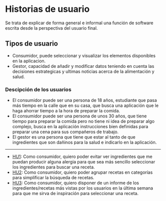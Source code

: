 # Historias de usuario

Se trata de explicar de forma general e informal una función de software escrita desde la perspectiva del usuario final.

## Tipos de usuario

* Consumidor, puede seleccionar y visualizar los elementos disponibles en la aplicacion.
* Gestor, capacidad de añadir y modificar datos teniendo en cuenta las decisiones estrategicas y ultimas noticias acerca de la alimentación y salud.

### Descipción de los usuarios

* El consumidor puede ser una persona de 18 años, estudiante que pasa más tiempo en la calle que en su casa, que busca una aplicación que le haga ahorrar tiempo a la hora de preparar la comida.
* El consumidor puede ser una persona de unos 30 años, que tiene tiempo para preparar la comida pero no tiene ni idea de preparar algo complejo, busca en la aplicación instrucciones bien definidas para preparar una cena para sus compañeros de trabajo.
* El gestor es una persona que tiene que estar al tanto de que ingredientes que son dañinos para la salud e indicarlo en la aplicación.

---

* [HU1](https://github.com/LuisArostegui/RealFoodRecipeCreator/issues/2): Como consumidor, quiero poder evitar ver ingredientes que me puedan producir alguna alergia para que sea más sencillo seleccionar los ingredientes para buscar una receta.
* [HU2](https://github.com/LuisArostegui/RealFoodRecipeCreator/issues/3): Como consumidor, quiero poder agrupar recetas en categorías para simplificar la búsqueda de recetas.
* [HU3](https://github.com/LuisArostegui/RealFoodRecipeCreator/issues/4): Como consumidor, quiero disponer de un informe de los ingredientes/recetas más vistas por los usuarios en la última semana para que me sirva de inspiración para seleccionar una receta.
  
